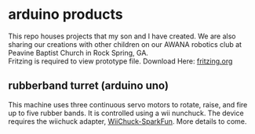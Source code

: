 # arduino products
This repo houses projects that my son and I have created.  We are also sharing our creations with other children on our AWANA robotics club at Peavine Baptist Church in Rock Spring, GA.  
Fritzing is required to view prototype file. Download Here: [fritzing.org](http://fritzing.org)

## rubberband turret (arduino uno)
This machine uses three continuous servo motors to rotate, raise, and fire up to five rubber bands.  It is controlled using a wii nunchuck.  The device requires the wiichuck adapter, [WiiChuck-SparkFun](https://www.sparkfun.com/products/9281). More details to come.
